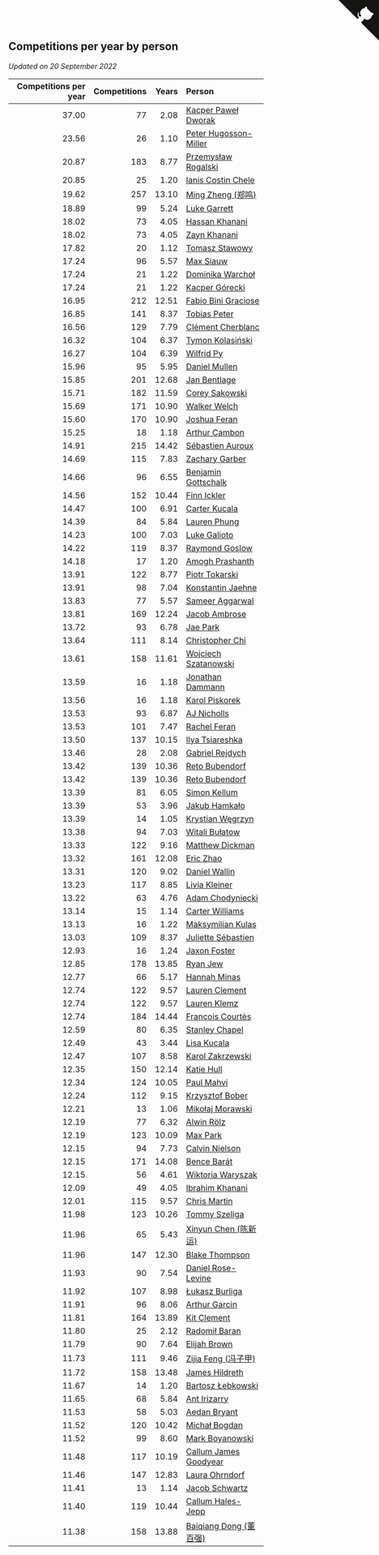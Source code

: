 ## Competitions per year by person

*Updated on 20 September 2022*

| Competitions per year | Competitions | Years | Person |
| ---: | ---: | ---: | :--- |
| 37.00 | 77 | 2.08 | [Kacper Paweł Dworak](https://www.worldcubeassociation.org/persons/2020DWOR01) |
| 23.56 | 26 | 1.10 | [Peter Hugosson-Miller](https://www.worldcubeassociation.org/persons/2021HUGO01) |
| 20.87 | 183 | 8.77 | [Przemysław Rogalski](https://www.worldcubeassociation.org/persons/2013ROGA02) |
| 20.85 | 25 | 1.20 | [Ianis Costin Chele](https://www.worldcubeassociation.org/persons/2021CHEL01) |
| 19.62 | 257 | 13.10 | [Ming Zheng (郑鸣)](https://www.worldcubeassociation.org/persons/2009ZHEN11) |
| 18.89 | 99 | 5.24 | [Luke Garrett](https://www.worldcubeassociation.org/persons/2017GARR05) |
| 18.02 | 73 | 4.05 | [Hassan Khanani](https://www.worldcubeassociation.org/persons/2018KHAN26) |
| 18.02 | 73 | 4.05 | [Zayn Khanani](https://www.worldcubeassociation.org/persons/2018KHAN28) |
| 17.82 | 20 | 1.12 | [Tomasz Stawowy](https://www.worldcubeassociation.org/persons/2021STAW01) |
| 17.24 | 96 | 5.57 | [Max Siauw](https://www.worldcubeassociation.org/persons/2017SIAU02) |
| 17.24 | 21 | 1.22 | [Dominika Warchoł](https://www.worldcubeassociation.org/persons/2021WARC01) |
| 17.24 | 21 | 1.22 | [Kacper Górecki](https://www.worldcubeassociation.org/persons/2021GORE01) |
| 16.95 | 212 | 12.51 | [Fabio Bini Graciose](https://www.worldcubeassociation.org/persons/2010GRAC02) |
| 16.85 | 141 | 8.37 | [Tobias Peter](https://www.worldcubeassociation.org/persons/2014PETE03) |
| 16.56 | 129 | 7.79 | [Clément Cherblanc](https://www.worldcubeassociation.org/persons/2014CHER05) |
| 16.32 | 104 | 6.37 | [Tymon Kolasiński](https://www.worldcubeassociation.org/persons/2016KOLA02) |
| 16.27 | 104 | 6.39 | [Wilfrid Py](https://www.worldcubeassociation.org/persons/2016PYWI01) |
| 15.96 | 95 | 5.95 | [Daniel Mullen](https://www.worldcubeassociation.org/persons/2016MULL04) |
| 15.85 | 201 | 12.68 | [Jan Bentlage](https://www.worldcubeassociation.org/persons/2010BENT01) |
| 15.71 | 182 | 11.59 | [Corey Sakowski](https://www.worldcubeassociation.org/persons/2011SAKO01) |
| 15.69 | 171 | 10.90 | [Walker Welch](https://www.worldcubeassociation.org/persons/2011WELC01) |
| 15.60 | 170 | 10.90 | [Joshua Feran](https://www.worldcubeassociation.org/persons/2011FERA01) |
| 15.25 | 18 | 1.18 | [Arthur Cambon](https://www.worldcubeassociation.org/persons/2021CAMB01) |
| 14.91 | 215 | 14.42 | [Sébastien Auroux](https://www.worldcubeassociation.org/persons/2008AURO01) |
| 14.69 | 115 | 7.83 | [Zachary Garber](https://www.worldcubeassociation.org/persons/2014GARB01) |
| 14.66 | 96 | 6.55 | [Benjamin Gottschalk](https://www.worldcubeassociation.org/persons/2016GOTT01) |
| 14.56 | 152 | 10.44 | [Finn Ickler](https://www.worldcubeassociation.org/persons/2012ICKL01) |
| 14.47 | 100 | 6.91 | [Carter Kucala](https://www.worldcubeassociation.org/persons/2015KUCA01) |
| 14.39 | 84 | 5.84 | [Lauren Phung](https://www.worldcubeassociation.org/persons/2016PHUN02) |
| 14.23 | 100 | 7.03 | [Luke Galioto](https://www.worldcubeassociation.org/persons/2015GALI02) |
| 14.22 | 119 | 8.37 | [Raymond Goslow](https://www.worldcubeassociation.org/persons/2014GOSL01) |
| 14.18 | 17 | 1.20 | [Amogh Prashanth](https://www.worldcubeassociation.org/persons/2021PRAS01) |
| 13.91 | 122 | 8.77 | [Piotr Tokarski](https://www.worldcubeassociation.org/persons/2013TOKA01) |
| 13.91 | 98 | 7.04 | [Konstantin Jaehne](https://www.worldcubeassociation.org/persons/2015JAEH01) |
| 13.83 | 77 | 5.57 | [Sameer Aggarwal](https://www.worldcubeassociation.org/persons/2017AGGA01) |
| 13.81 | 169 | 12.24 | [Jacob Ambrose](https://www.worldcubeassociation.org/persons/2010AMBR01) |
| 13.72 | 93 | 6.78 | [Jae Park](https://www.worldcubeassociation.org/persons/2015PARK24) |
| 13.64 | 111 | 8.14 | [Christopher Chi](https://www.worldcubeassociation.org/persons/2014CHIC01) |
| 13.61 | 158 | 11.61 | [Wojciech Szatanowski](https://www.worldcubeassociation.org/persons/2011SZAT01) |
| 13.59 | 16 | 1.18 | [Jonathan Dammann](https://www.worldcubeassociation.org/persons/2021DAMM01) |
| 13.56 | 16 | 1.18 | [Karol Piskorek](https://www.worldcubeassociation.org/persons/2021PISK01) |
| 13.53 | 93 | 6.87 | [AJ Nicholls](https://www.worldcubeassociation.org/persons/2015NICH04) |
| 13.53 | 101 | 7.47 | [Rachel Feran](https://www.worldcubeassociation.org/persons/2015FERA01) |
| 13.50 | 137 | 10.15 | [Ilya Tsiareshka](https://www.worldcubeassociation.org/persons/2012TERE01) |
| 13.46 | 28 | 2.08 | [Gabriel Rejdych](https://www.worldcubeassociation.org/persons/2020REJD01) |
| 13.42 | 139 | 10.36 | [Reto Bubendorf](https://www.worldcubeassociation.org/persons/2012BUBE01) |
| 13.42 | 139 | 10.36 | [Reto Bubendorf](https://www.worldcubeassociation.org/persons/2012BUBE01) |
| 13.39 | 81 | 6.05 | [Simon Kellum](https://www.worldcubeassociation.org/persons/2016KELL12) |
| 13.39 | 53 | 3.96 | [Jakub Hamkało](https://www.worldcubeassociation.org/persons/2018HAMK01) |
| 13.39 | 14 | 1.05 | [Krystian Węgrzyn](https://www.worldcubeassociation.org/persons/2021WEGR01) |
| 13.38 | 94 | 7.03 | [Witali Bułatow](https://www.worldcubeassociation.org/persons/2015BUAT01) |
| 13.33 | 122 | 9.16 | [Matthew Dickman](https://www.worldcubeassociation.org/persons/2013DICK01) |
| 13.32 | 161 | 12.08 | [Eric Zhao](https://www.worldcubeassociation.org/persons/2010ZHAO19) |
| 13.31 | 120 | 9.02 | [Daniel Wallin](https://www.worldcubeassociation.org/persons/2013WALL03) |
| 13.23 | 117 | 8.85 | [Livia Kleiner](https://www.worldcubeassociation.org/persons/2013KLEI03) |
| 13.22 | 63 | 4.76 | [Adam Chodyniecki](https://www.worldcubeassociation.org/persons/2017CHOD02) |
| 13.14 | 15 | 1.14 | [Carter Williams](https://www.worldcubeassociation.org/persons/2021WILL06) |
| 13.13 | 16 | 1.22 | [Maksymilian Kulas](https://www.worldcubeassociation.org/persons/2021KULA02) |
| 13.03 | 109 | 8.37 | [Juliette Sébastien](https://www.worldcubeassociation.org/persons/2014SEBA01) |
| 12.93 | 16 | 1.24 | [Jaxon Foster](https://www.worldcubeassociation.org/persons/2021FOST01) |
| 12.85 | 178 | 13.85 | [Ryan Jew](https://www.worldcubeassociation.org/persons/2008JEWR01) |
| 12.77 | 66 | 5.17 | [Hannah Minas](https://www.worldcubeassociation.org/persons/2017MINA04) |
| 12.74 | 122 | 9.57 | [Lauren Clement](https://www.worldcubeassociation.org/persons/2013KLEM01) |
| 12.74 | 122 | 9.57 | [Lauren Klemz](https://www.worldcubeassociation.org/persons/2013KLEM01) |
| 12.74 | 184 | 14.44 | [François Courtès](https://www.worldcubeassociation.org/persons/2008COUR01) |
| 12.59 | 80 | 6.35 | [Stanley Chapel](https://www.worldcubeassociation.org/persons/2016CHAP04) |
| 12.49 | 43 | 3.44 | [Lisa Kucala](https://www.worldcubeassociation.org/persons/2019KUCA01) |
| 12.47 | 107 | 8.58 | [Karol Zakrzewski](https://www.worldcubeassociation.org/persons/2014ZAKR01) |
| 12.35 | 150 | 12.14 | [Katie Hull](https://www.worldcubeassociation.org/persons/2010HULL01) |
| 12.34 | 124 | 10.05 | [Paul Mahvi](https://www.worldcubeassociation.org/persons/2012MAHV01) |
| 12.24 | 112 | 9.15 | [Krzysztof Bober](https://www.worldcubeassociation.org/persons/2013BOBE01) |
| 12.21 | 13 | 1.06 | [Mikołaj Morawski](https://www.worldcubeassociation.org/persons/2021MORA01) |
| 12.19 | 77 | 6.32 | [Alwin Rölz](https://www.worldcubeassociation.org/persons/2016ROLZ01) |
| 12.19 | 123 | 10.09 | [Max Park](https://www.worldcubeassociation.org/persons/2012PARK03) |
| 12.15 | 94 | 7.73 | [Calvin Nielson](https://www.worldcubeassociation.org/persons/2014NIEL03) |
| 12.15 | 171 | 14.08 | [Bence Barát](https://www.worldcubeassociation.org/persons/2008BARA01) |
| 12.15 | 56 | 4.61 | [Wiktoria Waryszak](https://www.worldcubeassociation.org/persons/2018WARY01) |
| 12.09 | 49 | 4.05 | [Ibrahim Khanani](https://www.worldcubeassociation.org/persons/2018KHAN27) |
| 12.01 | 115 | 9.57 | [Chris Martin](https://www.worldcubeassociation.org/persons/2013MART03) |
| 11.98 | 123 | 10.26 | [Tommy Szeliga](https://www.worldcubeassociation.org/persons/2012SZEL01) |
| 11.96 | 65 | 5.43 | [Xinyun Chen (陈新运)](https://www.worldcubeassociation.org/persons/2017CHEN36) |
| 11.96 | 147 | 12.30 | [Blake Thompson](https://www.worldcubeassociation.org/persons/2010THOM03) |
| 11.93 | 90 | 7.54 | [Daniel Rose-Levine](https://www.worldcubeassociation.org/persons/2015ROSE01) |
| 11.92 | 107 | 8.98 | [Łukasz Burliga](https://www.worldcubeassociation.org/persons/2013BURL01) |
| 11.91 | 96 | 8.06 | [Arthur Garcin](https://www.worldcubeassociation.org/persons/2014GARC27) |
| 11.81 | 164 | 13.89 | [Kit Clement](https://www.worldcubeassociation.org/persons/2008CLEM01) |
| 11.80 | 25 | 2.12 | [Radomił Baran](https://www.worldcubeassociation.org/persons/2020BARA02) |
| 11.79 | 90 | 7.64 | [Elijah Brown](https://www.worldcubeassociation.org/persons/2015BROW03) |
| 11.73 | 111 | 9.46 | [Zijia Feng (冯子甲)](https://www.worldcubeassociation.org/persons/2013FENG02) |
| 11.72 | 158 | 13.48 | [James Hildreth](https://www.worldcubeassociation.org/persons/2009HILD01) |
| 11.67 | 14 | 1.20 | [Bartosz Łebkowski](https://www.worldcubeassociation.org/persons/2021LEBK01) |
| 11.65 | 68 | 5.84 | [Ant Irizarry](https://www.worldcubeassociation.org/persons/2016IRIZ02) |
| 11.53 | 58 | 5.03 | [Aedan Bryant](https://www.worldcubeassociation.org/persons/2017BRYA06) |
| 11.52 | 120 | 10.42 | [Michał Bogdan](https://www.worldcubeassociation.org/persons/2012BOGD01) |
| 11.52 | 99 | 8.60 | [Mark Boyanowski](https://www.worldcubeassociation.org/persons/2014BOYA01) |
| 11.48 | 117 | 10.19 | [Callum James Goodyear](https://www.worldcubeassociation.org/persons/2012GOOD02) |
| 11.46 | 147 | 12.83 | [Laura Ohrndorf](https://www.worldcubeassociation.org/persons/2009OHRN01) |
| 11.41 | 13 | 1.14 | [Jacob Schwartz](https://www.worldcubeassociation.org/persons/2021SCHW01) |
| 11.40 | 119 | 10.44 | [Callum Hales-Jepp](https://www.worldcubeassociation.org/persons/2012HALE01) |
| 11.38 | 158 | 13.88 | [Baiqiang Dong (董百强)](https://www.worldcubeassociation.org/persons/2008DONG06) |


<a href="https://github.com/jonatanklosko/wca_statistics" class="github-corner" aria-label="View source on Github"><svg width="80" height="80" viewBox="0 0 250 250" style="fill:#151513; color:#fff; position: absolute; top: 0; border: 0; right: 0;" aria-hidden="true"><path d="M0,0 L115,115 L130,115 L142,142 L250,250 L250,0 Z"></path><path d="M128.3,109.0 C113.8,99.7 119.0,89.6 119.0,89.6 C122.0,82.7 120.5,78.6 120.5,78.6 C119.2,72.0 123.4,76.3 123.4,76.3 C127.3,80.9 125.5,87.3 125.5,87.3 C122.9,97.6 130.6,101.9 134.4,103.2" fill="currentColor" style="transform-origin: 130px 106px;" class="octo-arm"></path><path d="M115.0,115.0 C114.9,115.1 118.7,116.5 119.8,115.4 L133.7,101.6 C136.9,99.2 139.9,98.4 142.2,98.6 C133.8,88.0 127.5,74.4 143.8,58.0 C148.5,53.4 154.0,51.2 159.7,51.0 C160.3,49.4 163.2,43.6 171.4,40.1 C171.4,40.1 176.1,42.5 178.8,56.2 C183.1,58.6 187.2,61.8 190.9,65.4 C194.5,69.0 197.7,73.2 200.1,77.6 C213.8,80.2 216.3,84.9 216.3,84.9 C212.7,93.1 206.9,96.0 205.4,96.6 C205.1,102.4 203.0,107.8 198.3,112.5 C181.9,128.9 168.3,122.5 157.7,114.1 C157.9,116.9 156.7,120.9 152.7,124.9 L141.0,136.5 C139.8,137.7 141.6,141.9 141.8,141.8 Z" fill="currentColor" class="octo-body"></path></svg></a><style>.github-corner:hover .octo-arm{animation:octocat-wave 560ms ease-in-out}@keyframes octocat-wave{0%,100%{transform:rotate(0)}20%,60%{transform:rotate(-25deg)}40%,80%{transform:rotate(10deg)}}@media (max-width:500px){.github-corner:hover .octo-arm{animation:none}.github-corner .octo-arm{animation:octocat-wave 560ms ease-in-out}}</style>
